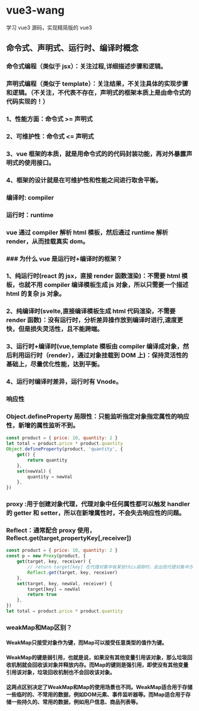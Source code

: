 # vue3-wang

学习 vue3 源码，实现精简版的 vue3

## 命令式、声明式、运行时、编译时概念

### 命令式编程（类似于 jsx）：关注过程,详细描述步骤和逻辑。

### 声明式编程（类似于 template）：关注结果，不关注具体的实现步骤和逻辑。（不关注，不代表不存在，声明式的框架本质上是由命令式的代码实现的！）

### 1、性能方面：命令式 >= 声明式

### 2、可维护性：命令式 <= 声明式

### 3、vue 框架的本质，就是用命令式的的代码封装功能，再对外暴露声明式的使用接口。

### 4、框架的设计就是在可维护性和性能之间进行取舍平衡。

### 编译时: compiler

### 运行时：runtime

### vue 通过 compiler 解析 html 模板，然后通过 runtime 解析 render，从而挂载真实 dom。

### ### 为什么 vue 是运行时+编译时的框架？

### 1、纯运行时(react 的 jsx，直接 render 函数渲染)：不需要 html 模板，也就不用 compiler 编译模板生成 js 对象，所以只需要一个描述 html 的复杂 js 对象。

### 2、纯编译时(svelte,直接编译模板生成 html 代码渲染，不需要 render 函数)：没有运行时，分析差异操作放到编译时进行,速度更快，但是损失灵活性，且不能跨端。

### 3、运行时+编译时(vue,template 模板由 compiler 编译成对象，然后利用运行时（render），通过对象挂载到 DOM 上)：保持灵活性的基础上，尽量优化性能，达到平衡。

### 4、运行时编译时差异，运行时有 Vnode。

### 响应性

### Object.defineProperty 局限性：只能监听指定对象指定属性的响应性，新增的属性监听不到。

```js
const product = { price: 10, quantity: 2 }
let total = product.price * product.quantity
Object.defineProperty(product, 'quantity', {
    get() {
        return quantity
    },
    set(newVal) {
        quantity = newVal
    },
})
```

### proxy :用于创建对象代理，代理对象中任何属性都可以触发 handler 的 getter 和 setter，所以在新增属性时，不会失去响应性的问题。
### Reflect：通常配合 proxy 使用，Reflect.get(target,propertyKey[,receiver])

```js
const product = { price: 10, quantity: 2 }
const p = new Proxy(product, {
    get(target, key, receiver) {
        // return target[key] 在代理对象中有某些this调用时，会出现代理对象中方法触发失效问题。所以需要配合Reflect
        Reflect.get(target, key, receiver)
    },
    set(target, key, newVal, receiver) {
        target[key] = newVal
        return true
    },
})
let total = product.price * product.quantity
```
### weakMap和Map区别？
#### WeakMap只接受对象作为键，而Map可以接受任意类型的值作为键。
#### WeakMap的键是弱引用，也就是说，如果没有其他变量引用该对象，那么垃圾回收机制就会回收该对象并释放内存。而Map的键则是强引用，即使没有其他变量引用该对象，垃圾回收机制也不会回收该对象。
#### 这两点区别决定了WeakMap和Map的使用场景也不同。WeakMap适合用于存储一些临时的、不常用的数据，例如DOM元素、事件监听器等。而Map适合用于存储一些持久的、常用的数据，例如用户信息、商品列表等。

